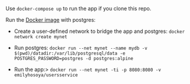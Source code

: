 Use `docker-compose up` to run the app if you clone this repo.

Run the [Docker image](https://hub.docker.com/r/emilyhosoya/usersservice) with postgres:

* Create a user-defined network to bridge the app and postgres:
`docker network create mynet`

* Run postgres:
`docker run --net mynet --name mydb -v $(pwd)/datadir:/var/lib/postgresql/data -e POSTGRES_PASSWORD=postgres -d postgres:alpine`

* Run the app:>
`docker run --net mynet -ti -p 8080:8080 -v emilyhosoya/usersservice`
